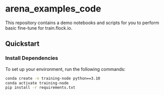 # arena_examples_code

This repository contains a demo notebooks and scripts for you to perform basic fine-tune for train.flock.io.

## Quickstart

### Install Dependencies

To set up your environment, run the following commands:

```bash
conda create -n training-node python==3.10
conda activate training-node
pip install -r requirements.txt
```